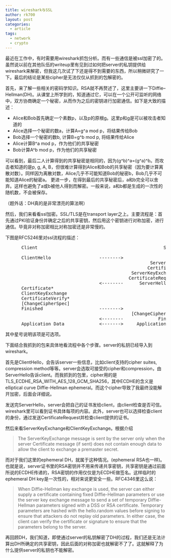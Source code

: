 ```yaml
---
title: wireshark与SSL
author: rk700
layout: post
categories:
  - article
tags:
  - network
  - crypto
---
```


最近在工作中，有时需要用wireshark抓包分析。而有一些通信是被ssl加密了的。虽然说以前在其他队伍的writeup里有见到过如何把server的私钥提供给wireshark来解密，但我这几次试了下还是得不到需要的东西，所以稍微研究了一下。最后的结论是某些cipher是无法仅仅从抓到的包解密的。

首先，来了解一些相关的密码学知识。RSA就不再赘述了，这里主要讲一下Diffie–Hellman(DH)。从课堂上所学到的，知道通过它，可以在一个公开可监听的网络中，双方协商确定一个秘密，从而作为之后的密钥进行加密通信。如下是大致的描述：

* Alice和Bob首先确定一个素数p，以及p的原根g。这里p和g是可以被攻击者知道的
* Alice选择一个秘密的数a，计算A=g^a mod p，将结果传给Bob
* Bob选择一个秘密的数b, 计算B=g^b mod p, 将结果传给Alice
* Alice计算B^a mod p，作为他们的共享秘密
* Bob计算A^b mod p，作为他们的共享秘密

可以看到，最后二人计算得到的共享秘密是相同的，因为(g^b)^a=(g^a)^b。而攻击者知道的是p, g, A, B，但很难计算得到Alice和Bob的共享秘密（因为要计算离散对数）。同样因为离散对数，Alice几乎不可能知道Bob的秘密b，Bob几乎不可能知道Alice的秘密a。
更进一步，在得到最后的共享秘密后，a和b完全可以舍弃。这样也避免了a或b被他人得到而解密。一般来说，a和b都是生成的一次性的随机数，不会被保存。

（题外话：DH真的是非常漂亮的算法啊）

然后，我们来看看ssl加密。SSL/TLS是在transport layer之上。主要流程是：首先通过PKI验证身份并确定之后的共享密钥，然后用这个密钥进行对称加密，进行通信。毕竟非对称加密相比对称加密还是非常慢的。

下图是RFC5246里对ssl流程的描述：

<pre>
      Client                                               Server

      ClientHello                  -------->
                                                      ServerHello
                                                     Certificate*
                                               ServerKeyExchange*
                                              CertificateRequest*
                                   <--------      ServerHelloDone
      Certificate*
      ClientKeyExchange
      CertificateVerify*
      [ChangeCipherSpec]
      Finished                     -------->
                                               [ChangeCipherSpec]
                                   <--------             Finished
      Application Data             <------->     Application Data
</pre>

其中星号说明该项是可选项。

下面结合我抓到的包来具体地看流程中各个步骤。server的私钥已经导入到wireshark。

首先是ClientHello，会告诉server一些信息，比如client支持的cipher suites, compression method等等。server会选取可接受的cipher和compression，由ServerHello告诉client。而我抓到的包里，cipher用的是TLS_ECDHE_RSA_WITH_AES_128_GCM_SHA256，其中ECDHE的含义是elliptical curve Diffie-Hellman ephemeral。而这个cipher导致了我最终没能解开加密，后面会详细说。

发送完ServerHello，server会把自己的证书发给client，由client检查是否可信。wireshark里可以看到证书具体每项的内容。此外，server也可以选择检查client的身份，通过发送CertificateRequest并检查client提供的证书。

然后来看ServerKeyExchange和ClientKeyExchange。根据介绍

> The ServerKeyExchange message is sent by the server only when the server Certificate message (if sent) does not contain enough data to allow the client to exchange a premaster secret.

而对于我们这里的ephemeral DH，就属于这种情况。(ephemeral RSA也一样)。也就是说，server证书里的RSA密钥并不用来传递共享密钥，共享密钥是通过前面所说的ECDHE传递的，RSA密钥的作用仅仅是为ECDHE做签名。这样临时的ephemeral DH key是一次性的，相对来说更安全一些。RFC4346里这么说：

> When Diffie-Hellman key exchange is used, the server can either supply a certificate containing fixed Diffie-Hellman parameters or use the server key exchange message to send a set of temporary Diffie-Hellman parameters signed with a DSS or RSA certificate.  Temporary parameters are hashed with the hello.random values before signing to ensure that attackers do not replay old parameters. In either case, the client can verify the certificate or signature to ensure that the parameters belong to the server.  

再回顾DH，我们知道，即使通过server的私钥解密了DH的过程，我们还是无法计算出DH所确定的共享密钥，因此后面的对称加密也就解密不了了。这就解释了为什么提供server的私钥也不能解密。
